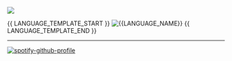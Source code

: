 ![](https://github.com/rohzzn/rohzzn/blob/main/Gif.gif)

{{ LANGUAGE_TEMPLATE_START }}
![{{LANGUAGE_NAME}}](https://img.shields.io/static/v1?style=flat-square&label=%E2%A0%80&color=555&labelColor={{LANGUAGE_COLOR:uri}}&message={{LANGUAGE_NAME:uri}}%EF%B8%B1{{LANGUAGE_PERCENT:uri}}%25)
{{ LANGUAGE_TEMPLATE_END }} 

---

[![spotify-github-profile](https://spotify-github-profile.vercel.app/api/view?uid=rohansanjeev&cover_image=true&theme=natemoo-re&show_offline=true&background_color=121212&interchange=true&bar_color=b5b5b5&bar_color_cover=false)](https://open.spotify.com/user/rohansanjeev)
